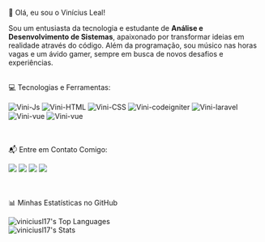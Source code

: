 
👋 Olá, eu sou o Vinícius Leal!
<p align="left">
Sou um entusiasta da tecnologia e estudante de <strong>Análise e Desenvolvimento de Sistemas</strong>, apaixonado por transformar ideias em realidade através do código. Além da programação, sou músico nas horas vagas e um ávido gamer, sempre em busca de novos desafios e experiências.
</p>
<br>
💻 Tecnologias e Ferramentas: <p></p>
<div style="display: inline_block">
  <img align="center" alt="Vini-Js" src="https://img.shields.io/badge/javascript-%23323330.svg?style=for-the-badge&logo=javascript&logoColor=%23F7DF1E">
  <img align="center" alt="Vini-HTML" src="https://img.shields.io/badge/html5-%23E34F26.svg?style=for-the-badge&logo=html5&logoColor=white">
  <img align="center" alt="Vini-CSS" src="https://img.shields.io/badge/css3-%231572B6.svg?style=for-the-badge&logo=css3&logoColor=white">
  <img align="center" alt="Vini-codeigniter" src="https://img.shields.io/badge/CodeIgniter-%23EF4223.svg?style=for-the-badge&logo=codeIgniter&logoColor=white">  
  <img align="center" alt="Vini-laravel" src="https://img.shields.io/badge/laravel-%23FF2D20.svg?style=for-the-badge&logo=laravel&logoColor=white">
  <img align="center" alt="Vini-vue" src="https://img.shields.io/badge/vuejs-%2335495e.svg?style=for-the-badge&logo=vuedotjs&logoColor=%234FC08D">  
  <img align="center" alt="Vini-vue" src="https://img.shields.io/badge/python-3670A0?style=for-the-badge&logo=python&logoColor=ffdd54">  
  
</div>
<br>  

 <br> 

 📬 Entre em Contato Comigo:
<div>
  <a href="https://instagram.com/vini_leal17/" target="_blank"><img src="https://img.shields.io/badge/-Instagram-%23E4405F?style=for-the-badge&logo=instagram&logoColor=white" target="_blank"></a> 	
 <a href="https://discord.gg/ViniLeal17#6972" target="_blank"><img src="https://img.shields.io/badge/Discord-7289DA?style=for-the-badge&logo=discord&logoColor=white" target="_blank"></a> 
  <a href = "mailto:viniciusleal.lc@gmail.com"><img src="https://img.shields.io/badge/-Gmail-%23333?style=for-the-badge&logo=gmail&logoColor=white" target="_blank"></a>
  <a href="https://www.linkedin.com/in/viniciuleal17/" target="_blank"><img src="https://img.shields.io/badge/-LinkedIn-%230077B5?style=for-the-badge&logo=linkedin&logoColor=white" target="_blank"></a>  
</div>
<br>

<br>

📊 Minhas Estatísticas no GitHub

![viniciusl17's Top Languages](https://github-readme-stats.vercel.app/api/top-langs/?username=viniciusl17&theme=onedark&show_icons=true&hide_border=false&layout=compact)
<br>
![viniciusl17's Stats](https://github-readme-stats.vercel.app/api?username=viniciusl17&theme=onedark&show_icons=true&hide_border=false&count_private=true)
<br>



